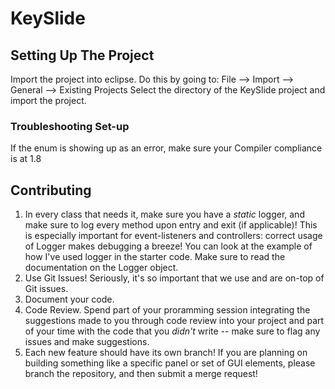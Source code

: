 # KeySlide
## Setting Up The Project
Import the project into eclipse. Do this by going to:
File --> Import --> General --> Existing Projects
Select the directory of the KeySlide project and import the project. 

### Troubleshooting Set-up
If the enum is showing up as an error, make sure your Compiler compliance is at 1.8 

## Contributing
1. In every class that needs it, make sure you have a *static* logger, and make sure to log every method upon entry and exit (if applicable)! This is especially important for event-listeners and controllers: correct usage of Logger makes debugging a breeze! You can look at the example of how I've used logger in the starter code. Make sure to read the documentation on the Logger object.
2. Use Git Issues! Seriously, it's so important that we use and are on-top of Git issues. 
3. Document your code.
4. Code Review. Spend part of your proramming session integrating the suggestions made to you through code review into your project and part of your time with the code that you *didn't* write -- make sure to flag any issues and make suggestions. 
5. Each new feature should have its own branch! If you are planning on building something like a specific panel or set of GUI elements, please branch the repository, and then submit a merge request! 
